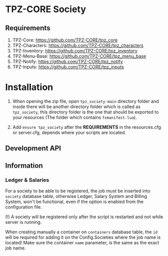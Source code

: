 # TPZ-CORE Society

## Requirements

1. TPZ-Core: https://github.com/TPZ-CORE/tpz_core
2. TPZ-Characters: https://github.com/TPZ-CORE/tpz_characters
3. TPZ-Inventory: https://github.com/TPZ-CORE/tpz_inventory
4. TPZ-Menu-Base: https://github.com/TPZ-CORE/tpz_menu_base
4. TPZ-Notify: https://github.com/TPZ-CORE/tpz_notify
5. TPZ-Inputs: https://github.com/TPZ-CORE/tpz_inputs

# Installation

1. When opening the zip file, open `tpz_society-main` directory folder and inside there will be another directory folder which is called as `tpz_society`, this directory folder is the one that should be exported to your resources (The folder which contains `fxmanifest.lua`).

2. Add `ensure tpz_society` after the **REQUIREMENTS** in the resources.cfg or server.cfg, depends where your scripts are located.

## Development API


## Information

### Ledger & Salaries

For a society to be able to be registered, the job must be inserted into `society` database table, otherwise Ledger, Salary System and Billing System, won't be functional, even if the option is enabled from the configuration file.

(!) A society will be registered only after the script is restarted and not while server is running.

When creating manually a container on `containers` database table, the `id` will be required for adding it on the Config.Societies where the job name is located! Make sure the container `name` parameter, is the same as the exact job name.
